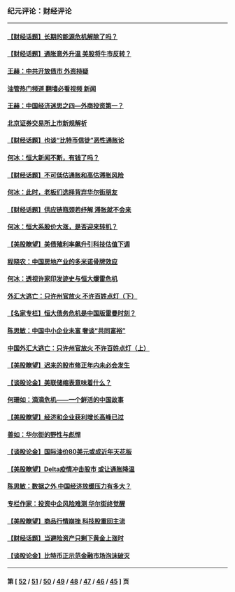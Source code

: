 ### 纪元评论：财经评论
---
#### [【财经话题】长期的能源危机解除了吗？](../../pages/nsc1026/n13378041.md?11170330) 
#### [【财经话题】通胀意外升温 美股将牛市反转？](../../pages/nsc1026/n13370659.md?11170330) 
#### [王赫：中共开放债市 外资持疑](../../pages/nsc1026/n13366203.md?11170330) 
#### [油管热门频道 翻墙必看视频 新闻](ok?11170330)
#### [王赫：中国经济迷思之四—外商投资第一？](../../pages/nsc1026/n13354150.md?11170330) 
#### [北京证券交易所上市新规解析](../../pages/nsc1026/n13348292.md?11170330) 
#### [【财经话题】也谈“比特币信徒”恶性通胀论](../../pages/nsc1026/n13331972.md?11170330) 
#### [何冰：恒大新闻不断，有钱了吗？](../../pages/nsc1026/n13325002.md?11170330) 
#### [【财经话题】不可低估通胀和高估滞胀风险](../../pages/nsc1026/n13300505.md?11170330) 
#### [何冰：此时，老板们选择背弃华尔街朋友](../../pages/nsc1026/n13295291.md?11170330) 
#### [【财经话题】供应链瓶颈若纾解 滞胀就不会来](../../pages/nsc1026/n13286759.md?11170330) 
#### [何冰：恒大系股价大涨，是否迎来转机？](../../pages/nsc1026/n13276822.md?11170330) 
#### [【美股瞭望】美债殖利率飙升引科技估值下调](../../pages/nsc1026/n13267775.md?11170330) 
#### [程晓农：中国房地产业的多米诺骨牌效应](../../pages/nsc1026/n13259673.md?11170330) 
#### [何冰：透视许家印发迹史与恒大爆雷危机](../../pages/nsc1026/n13253937.md?11170330) 
#### [外汇大逃亡：只许州官放火 不许百姓点灯（下）](../../pages/nsc1026/n13245748.md?11170330) 
#### [【名家专栏】恒大债务危机是中国版雷曼时刻？](../../pages/nsc1026/n13242613.md?11170330) 
#### [陈思敏：中国中小企业未富 奢谈“共同富裕”](../../pages/nsc1026/n13241213.md?11170330) 
#### [中国外汇大逃亡：只许州官放火 不许百姓点灯（上）](../../pages/nsc1026/n13228773.md?11170330) 
#### [【美股瞭望】迟来的股市修正年内未必会发生](../../pages/nsc1026/n13223100.md?11170330) 
#### [【谈股论金】美联储缩表意味着什么？](../../pages/nsc1026/n13174610.md?11170330) 
#### [何珊如：滴滴危机——一个鲜活的中国故事](../../pages/nsc1026/n13151962.md?11170330) 
#### [【美股瞭望】经济和企业获利增长高峰已过](../../pages/nsc1026/n13134466.md?11170330) 
#### [善如：华尔街的野性与彪悍](../../pages/nsc1026/n13112664.md?11170330) 
#### [【谈股论金】国际油价80美元或成近年天花板](../../pages/nsc1026/n13108524.md?11170330) 
#### [【美股瞭望】Delta疫情冲击股市 或让通胀降温](../../pages/nsc1026/n13100297.md?11170330) 
#### [陈思敏：数据之外 中国经济放缓压力有多大？](../../pages/nsc1026/n13085576.md?11170330) 
#### [专栏作家：投资中企风险难测 华尔街终觉醒](../../pages/nsc1026/n13079366.md?11170330) 
#### [【美股瞭望】商品行情崩挫 科技股重回主流](../../pages/nsc1026/n13029798.md?11170330) 
#### [【财经话题】当避险资产只剩下黄金上涨时](../../pages/nsc1026/n12975626.md?11170330) 
#### [【谈股论金】比特币正示范金融市场泡沫破灭](../../pages/nsc1026/n12961769.md?11170330) 

---
#### 第 [ [52](./52.md?11170330) / [51](./51.md?11170330) / [50](./50.md?11170330) / [49](./49.md?11170330) / [48](./48.md?11170330) / [47](./47.md?11170330) / [46](./46.md?11170330) / [45](./45.md?11170330) ] 页
